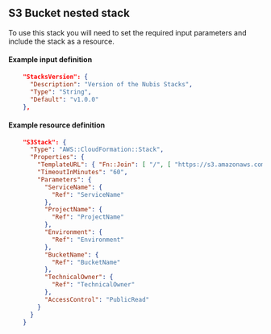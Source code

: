 ﻿## S3 Bucket nested stack

To use this stack you will need to set the required input parameters and include the stack as a resource.

#### Example input definition
```json
    "StacksVersion": {
      "Description": "Version of the Nubis Stacks",
      "Type": "String",
      "Default": "v1.0.0"
    },
```

#### Example resource definition
```json
    "S3Stack": {
      "Type": "AWS::CloudFormation::Stack",
      "Properties": {
        "TemplateURL": { "Fn::Join": [ "/", [ "https://s3.amazonaws.com/nubisproject-stacks", { "Ref": "StacksVersion" }, "s3-bucket.template" ] ] },
        "TimeoutInMinutes": "60",
        "Parameters": {
          "ServiceName": {
            "Ref": "ServiceName"
          },
          "ProjectName": {
            "Ref": "ProjectName"
          },
          "Environment": {
            "Ref": "Environment"
          },
          "BucketName": {
            "Ref": "BucketName"
          },
          "TechnicalOwner": {
            "Ref": "TechnicalOwner"
          },
          "AccessControl": "PublicRead"
        }
      }
    }
```